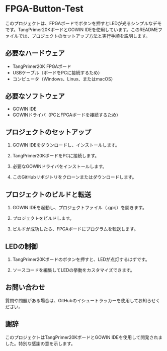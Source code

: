 # FPGA-Button-Test

このプロジェクトは、FPGAボードでボタンを押すとLEDが光るシンプルなデモです。TangPrimer20KボードとGOWIN IDEを使用しています。このREADMEファイルでは、プロジェクトのセットアップ方法と実行手順を説明します。

## 必要なハードウェア

- TangPrimer20K FPGAボード
- USBケーブル（ボードをPCに接続するため）
- コンピュータ（Windows、Linux、またはmacOS）

## 必要なソフトウェア

- GOWIN IDE
- GOWINドライバ（PCとFPGAボードを接続するため）

## プロジェクトのセットアップ

1. GOWIN IDEをダウンロードし、インストールします。

2. TangPrimer20KボードをPCに接続します。

3. 必要なGOWINドライバをインストールします。

4. このGitHubリポジトリをクローンまたはダウンロードします。

## プロジェクトのビルドと転送

1. GOWIN IDEを起動し、プロジェクトファイル（.gprj）を開きます。

2. プロジェクトをビルドします。

3. ビルドが成功したら、FPGAボードにプログラムを転送します。

## LEDの制御

1. TangPrimer20Kボードのボタンを押すと、LEDが点灯するはずです。

2. ソースコードを編集してLEDの挙動をカスタマイズできます。


## お問い合わせ

質問や問題がある場合は、GitHubのイシュートラッカーを使用してお知らせください。

## 謝辞

このプロジェクトはTangPrimer20KボードとGOWIN IDEを使用して開発されました。特別な感謝の意を示します。
